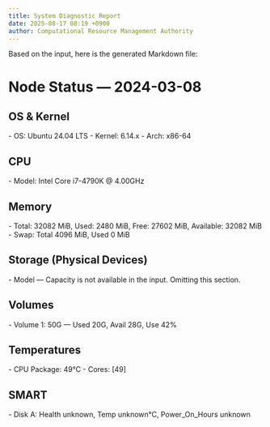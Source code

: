 ```yaml
---
title: System Diagnostic Report
date: 2025-08-17 08:19 +0900
author: Computational Resource Management Authority
---
```

Based on the input, here is the generated Markdown file:

# Node Status — 2024-03-08

## OS & Kernel

\- OS: Ubuntu 24.04 LTS
\- Kernel: 6.14.x
\- Arch: x86-64

## CPU

\- Model: Intel Core i7-4790K @ 4.00GHz

## Memory

\- Total: 32082 MiB, Used: 2480 MiB, Free: 27602 MiB, Available: 32082 MiB
\- Swap: Total 4096 MiB, Used 0 MiB

## Storage (Physical Devices)

\- Model — Capacity is not available in the input. Omitting this section.

## Volumes

\- Volume 1: 50G — Used 20G, Avail 28G, Use 42%

## Temperatures

\- CPU Package: 49°C
\- Cores: [49]

## SMART

\- Disk A: Health unknown, Temp unknown°C, Power_On_Hours unknown
